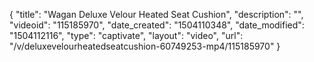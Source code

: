 {
    "title": "Wagan Deluxe Velour Heated Seat Cushion",
    "description": "",
    "videoid": "115185970",
    "date_created": "1504110348",
    "date_modified": "1504112116",
    "type": "captivate",
    "layout": "video",
    "url": "\/v\/deluxevelourheatedseatcushion-60749253-mp4\/115185970"
}